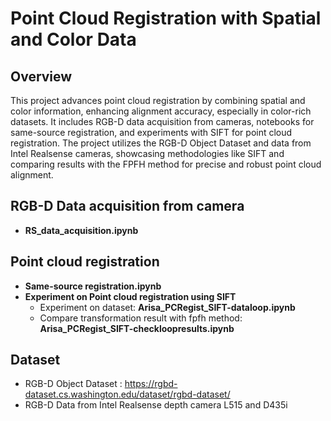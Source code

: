 # Point Cloud Registration with Spatial and Color Data

## Overview

This project advances point cloud registration by combining spatial and color information, enhancing alignment accuracy, especially in color-rich datasets. It includes RGB-D data acquisition from cameras, notebooks for same-source registration, and experiments with SIFT for point cloud registration. The project utilizes the RGB-D Object Dataset and data from Intel Realsense cameras, showcasing methodologies like SIFT and comparing results with the FPFH method for precise and robust point cloud alignment.

## RGB-D Data acquisition from camera
- **RS_data_acquisition.ipynb**

## Point cloud registration
- **Same-source registration.ipynb**
- **Experiment on Point cloud registration using SIFT**
  - Experiment on dataset: **Arisa_PCRegist_SIFT-dataloop.ipynb**
  - Compare transformation result with fpfh method: **Arisa_PCRegist_SIFT-checkloopresults.ipynb**

## Dataset
- RGB-D Object Dataset : https://rgbd-dataset.cs.washington.edu/dataset/rgbd-dataset/
- RGB-D Data from Intel Realsense depth camera L515 and D435i
